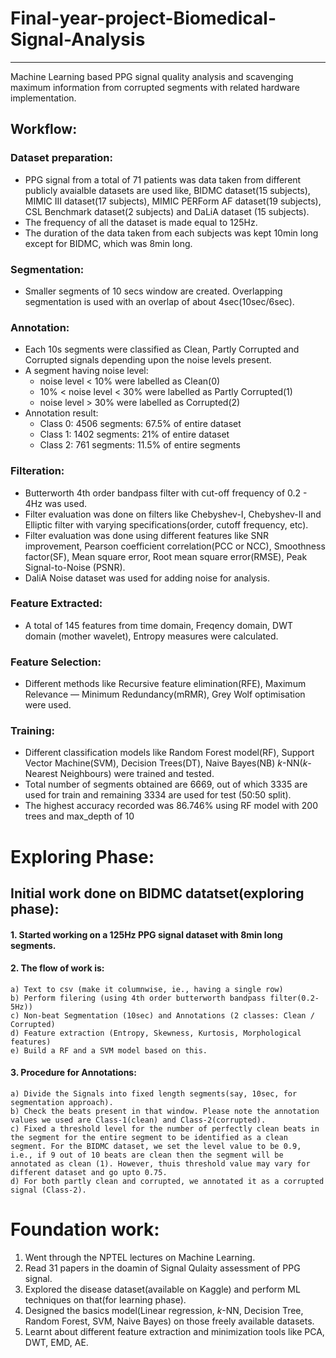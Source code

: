 # Final-year-project-Biomedical-Signal-Analysis
-----------------------------------------------

Machine Learning based PPG signal quality analysis and scavenging maximum information from corrupted segments with related hardware implementation.
## Workflow:
### Dataset preparation: 
* PPG signal from a total of 71 patients was data taken from different publicly avaialble datasets are used like, BIDMC dataset(15 subjects), MIMIC III dataset(17 subjects), MIMIC PERForm AF dataset(19 subjects), CSL Benchmark dataset(2 subjects) and DaLiA dataset (15 subjects).
* The frequency of all the dataset is made equal to 125Hz.
* The duration of the data taken from each subjects was kept 10min long except for BIDMC, which was 8min long.

### Segmentation:
* Smaller segments of 10 secs window are created. Overlapping segmentation is used with an overlap of about 4sec(10sec/6sec).

### Annotation:
* Each 10s segments were classified as Clean, Partly Corrupted and Corrupted signals depending upon the noise levels present.
*  A segment having noise level:
      *    noise level < 10% were labelled as Clean(0)
      *  10% < noise level < 30% were labelled as Partly Corrupted(1)
      *   noise level > 30% were labelled as Corrupted(2)
*  Annotation result:
    *  Class 0: 4506 segments: 67.5% of entire dataset
    *  Class 1: 1402 segments: 21% of entire dataset
    *  Class 2: 761 segments: 11.5% of entire segments

### Filteration:
* Butterworth 4th order bandpass filter with cut-off frequency of 0.2 - 4Hz was used.
* Filter evaluation was done on filters like Chebyshev-I, Chebyshev-II and Elliptic filter with varying specifications(order, cutoff frequency, etc).
*  Filter evaluation was done using different features like SNR improvement, Pearson coefficient correlation(PCC or NCC), Smoothness factor(SF), Mean square error, Root mean square error(RMSE), Peak Signal-to-Noise (PSNR).
* DaliA Noise dataset was used for adding noise for analysis.

### Feature Extracted: 
* A total of 145 features from time domain, Freqency domain, DWT domain (mother wavelet), Entropy measures were calculated.

### Feature Selection:
* Different methods like Recursive feature elimination(RFE),  Maximum Relevance — Minimum Redundancy(mRMR), Grey Wolf optimisation were used.

### Training:
* Different classification models like Random Forest model(RF), Support Vector Machine(SVM), Decision Trees(DT), Naive Bayes(NB) _k_-NN(_k_-Nearest Neighbours)  were trained and tested.
* Total number of segments obtained are 6669, out of which 3335 are used for train and remaining 3334 are used for test (50:50 split).
* The highest accuracy recorded was 86.746% using RF model with 200 trees and max_depth of 10

# Exploring Phase:
## Initial work done on BIDMC datatset(exploring phase):
#### 1. Started working on a 125Hz PPG signal dataset with 8min long segments.
#### 2. The flow of work is: 
    a) Text to csv (make it columnwise, ie., having a single row) 
    b) Perform filering (using 4th order butterworth bandpass filter(0.2-5Hz)) 
    c) Non-beat Segmentation (10sec) and Annotations (2 classes: Clean / Corrupted) 
    d) Feature extraction (Entropy, Skewness, Kurtosis, Morphological features) 
    e) Build a RF and a SVM model based on this.

#### 3. Procedure for Annotations: 
    a) Divide the Signals into fixed length segments(say, 10sec, for segmentation approach). 
    b) Check the beats present in that window. Please note the annotation values we used are Class-1(clean) and Class-2(corrupted). 
    c) Fixed a threshold level for the number of perfectly clean beats in the segment for the entire segment to be identified as a clean segment. For the BIDMC dataset, we set the level value to be 0.9, i.e., if 9 out of 10 beats are clean then the segment will be annotated as clean (1). However, thuis threshold value may vary for different dataset and go upto 0.75. 
    d) For both partly clean and corrupted, we annotated it as a corrupted signal (Class-2). 

# Foundation work:
1. Went through the NPTEL lectures on Machine Learning.
2. Read 31 papers in the doamin of Signal Qulaity assessment of PPG signal.
3. Explored the disease dataset(available on Kaggle) and perform ML techniques on that(for learning phase).
4. Designed the basics model(Linear regression, <em>k</em>-NN, Decision Tree, Random Forest, SVM, Naive Bayes) on those freely available datasets.
5. Learnt about different feature extraction and minimization tools like PCA, DWT, EMD, AE.




